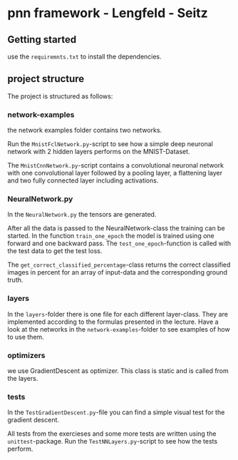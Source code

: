 # pnn framework - Lengfeld - Seitz
## Getting started
use the `requiremnts.txt` to install the dependencies.

## project structure
The project is structured as follows:

### network-examples

the network examples folder contains two networks.

Run the `MnistFclNetwork.py`-script to see how a simple deep neuronal network with 2 hidden layers performs on the MNIST-Dataset.

The `MnistCnnNetwork.py`-script contains a convolutional neuronal network with one convolutional layer followed by a pooling layer, a flattening layer and two fully connected layer including activations.

### NeuralNetwork.py

In the `NeuralNetwork.py` the tensors are generated.

After all the data is passed to the NeuralNetwork-class the training can be started. In the function `train_one_epoch` the model is trained using one forward and one backward pass. The `test_one_epoch`-function is called with the test data to get the test loss.

The `get_correct_classified_percentage`-class returns the correct classified images in percent for an array of input-data and the corresponding ground truth.

### layers
In the `layers`-folder there is one file for each different layer-class. They are implemented according to the formulas presented in the lecture. Have a look at the networks in the `network-examples`-folder to see examples of how to use them.

### optimizers
we use GradientDescent as optimizer. This class is static and is called from the layers.

### tests
In the `TestGradientDescent.py`-file you can find a simple visual test for the gradient descent. 

All tests from the exercieses and some more tests are written using the `unittest`-package. Run the `TestNNLayers.py`-script to see how the tests perform.
